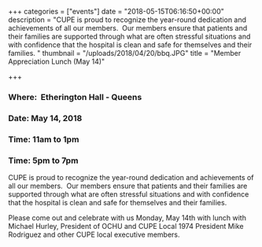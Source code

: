 +++
categories = ["events"]
date = "2018-05-15T06:16:50+00:00"
description = "CUPE is proud to recognize the year-round  dedication and achievements of all our members.  Our members ensure that  patients and their families are supported through what are often  stressful situations and with confidence that the hospital  is clean and safe for themselves and their families. "
thumbnail = "/uploads/2018/04/20/bbq.JPG"
title = "Member Appreciation Lunch (May 14)"

+++
### Where:  Etherington Hall - Queens

### Date: May 14, 2018

### Time: 11am to 1pm

### Time: 5pm to 7pm

CUPE is proud to recognize the year-round  dedication and achievements of all our members.  Our members ensure that  patients and their families are supported through what are often  stressful situations and with confidence that the hospital  is clean and safe for themselves and their families.

Please come out and celebrate with us Monday, May  14th with lunch with Michael Hurley, President of OCHU and CUPE Local  1974 President Mike Rodriguez and other CUPE local executive members.

### 